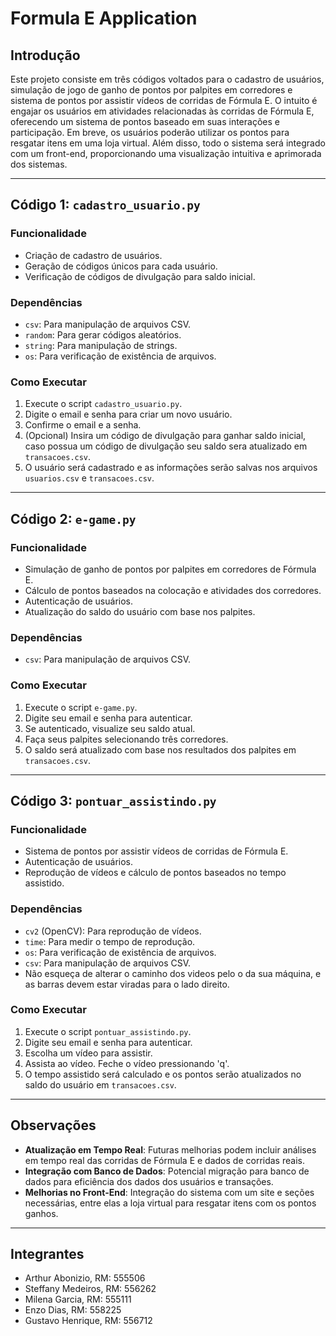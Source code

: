# Formula E Application

## Introdução

Este projeto consiste em três códigos voltados para o cadastro de usuários, simulação de jogo de ganho de pontos por palpites em corredores e sistema de pontos por assistir vídeos de corridas de Fórmula E. O intuito é engajar os usuários em atividades relacionadas às corridas de Fórmula E, oferecendo um sistema de pontos baseado em suas interações e participação. Em breve, os usuários poderão utilizar os pontos para resgatar itens em uma loja virtual. Além disso, todo o sistema será integrado com um front-end, proporcionando uma visualização intuitiva e aprimorada dos sistemas.

---

## Código 1: `cadastro_usuario.py`

### Funcionalidade
- Criação de cadastro de usuários.
- Geração de códigos únicos para cada usuário.
- Verificação de códigos de divulgação para saldo inicial.

### Dependências
- `csv`: Para manipulação de arquivos CSV.
- `random`: Para gerar códigos aleatórios.
- `string`: Para manipulação de strings.
- `os`: Para verificação de existência de arquivos.

### Como Executar
1. Execute o script `cadastro_usuario.py`.
2. Digite o email e senha para criar um novo usuário.
3. Confirme o email e a senha.
4. (Opcional) Insira um código de divulgação para ganhar saldo inicial, caso possua um código de divulgação seu saldo sera atualizado em `transacoes.csv`.
5. O usuário será cadastrado e as informações serão salvas nos arquivos `usuarios.csv` e `transacoes.csv`.

---

## Código 2: `e-game.py`

### Funcionalidade
- Simulação de ganho de pontos por palpites em corredores de Fórmula E.
- Cálculo de pontos baseados na colocação e atividades dos corredores.
- Autenticação de usuários.
- Atualização do saldo do usuário com base nos palpites.

### Dependências
- `csv`: Para manipulação de arquivos CSV.

### Como Executar
1. Execute o script `e-game.py`.
2. Digite seu email e senha para autenticar.
3. Se autenticado, visualize seu saldo atual.
4. Faça seus palpites selecionando três corredores.
5. O saldo será atualizado com base nos resultados dos palpites em `transacoes.csv`.

---

## Código 3: `pontuar_assistindo.py`

### Funcionalidade
- Sistema de pontos por assistir vídeos de corridas de Fórmula E.
- Autenticação de usuários.
- Reprodução de vídeos e cálculo de pontos baseados no tempo assistido.

### Dependências
- `cv2` (OpenCV): Para reprodução de vídeos.
- `time`: Para medir o tempo de reprodução.
- `os`: Para verificação de existência de arquivos.
- `csv`: Para manipulação de arquivos CSV.
- Não esqueça de alterar o caminho dos videos pelo o da sua máquina, e as barras devem estar viradas para o lado direito.

### Como Executar
1. Execute o script `pontuar_assistindo.py`.
2. Digite seu email e senha para autenticar.
3. Escolha um vídeo para assistir.
4. Assista ao vídeo. Feche o vídeo pressionando 'q'.
5. O tempo assistido será calculado e os pontos serão atualizados no saldo do usuário em `transacoes.csv`.

---

## Observações
- **Atualização em Tempo Real**: Futuras melhorias podem incluir análises em tempo real das corridas de Fórmula E e dados de corridas reais.
- **Integração com Banco de Dados**: Potencial migração para banco de dados para eficiência dos dados dos usuários e transações.
- **Melhorias no Front-End**: Integração do sistema com um site e seções necessárias, entre elas a loja virtual para resgatar itens com os pontos ganhos.

---

## Integrantes
- Arthur Abonizio, RM: 555506
- Steffany Medeiros, RM: 556262
- Milena Garcia, RM: 555111
- Enzo Dias, RM: 558225
- Gustavo Henrique, RM: 556712

